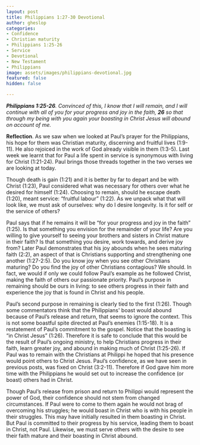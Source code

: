```yaml
---
layout: post
title: Philippians 1:27-30 Devotional
author: gheslop
categories:
- Confidence
- Christian maturity
- Philippians 1:25-26
- Service
- Devotional
- New Testament
- Philippians
image: assets/images/philippians-devotional.jpg
featured: false
hidden: false

---
```

**_Philippians 1:25-26_**_. Convinced of this, I know that I will remain, and I will continue with all of you for your progress and joy in the faith, **26** so that through my being with you again your boasting in Christ Jesus will abound on account of me._

**Reflection**. As we saw when we looked at Paul’s prayer for the Philippians, his hope for them was Christian maturity, discerning and fruitful lives (1:9-11). He also rejoiced in the work of God already visible in them (1:3-5). Last week we learnt that for Paul a life spent in service is synonymous with living for Christ (1:21-24). Paul brings those threads together in the two verses we are looking at today.

Though death is gain (1:21) and it is better by far to depart and be with Christ (1:23), Paul considered what was necessary for others over what he desired for himself (1:24). Choosing to remain, should he escape death (1:20), meant service: “fruitful labour” (1:22). As we unpack what that will look like, we must ask of ourselves: why do I desire longevity. Is it for self or the service of others?

Paul says that if he remains it will be “for your progress and joy in the faith” (1:25). Is that something you envision for the remainder of your life? Are you willing to give yourself to seeing your brothers and sisters in Christ mature in their faith? Is that something you desire, work towards, and derive joy from? Later Paul demonstrates that his joy abounds when he sees maturing faith (2:2), an aspect of that is Christians supporting and strengthening one another (1:27-2:5). Do you know joy when you see other Christians maturing? Do you find the joy of other Christians contagious? We should. In fact, we would if only we could follow Paul’s example as he followed Christ, making the faith of others our passionate priority. Paul’s purpose in remaining should be ours in living: to see others progress in their faith and experience the joy that is found in Christ and his people.

Paul’s second purpose in remaining is clearly tied to the first (1:26). Though some commentators think that the Philippians' boast would abound because of Paul’s release and return, that seems to ignore the context. This is not some boastful spite directed at Paul’s enemies (1:15-18). It is a restatement of Paul’s commitment to the gospel. Notice that the boasting is “in Christ Jesus” (1:26). Therefore it is safe to conclude that this would be the result of Paul’s ongoing ministry, to help Christians progress in their faith, learn greater joy, and abound in making much of Christ (1:25-26). If Paul was to remain with the Christians at Philippi he hoped that his presence would point others to Christ Jesus. Paul’s confidence, as we have seen in previous posts, was fixed on Christ (3:2-11). Therefore if God gave him more time with the Philippians he would set out to increase the confidence (or boast) others had in Christ.

Though Paul’s release from prison and return to Philippi would represent the power of God, their confidence should not stem from changed circumstances. If Paul were to come to them again he would not brag of overcoming his struggles; he would boast in Christ who is with his people in their struggles. This may have initially resulted in them boasting in Christ. But Paul is committed to their progress by his service, leading them to boast in Christ, not Paul. Likewise, we must serve others with the desire to see their faith mature and their boasting in Christ abound.